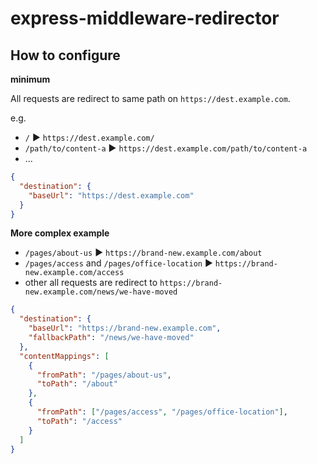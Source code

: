 # express-middleware-redirector

## How to configure

**minimum**

All requests are redirect to same path on `https://dest.example.com`.

e.g.

- `/` :arrow_forward: `https://dest.example.com/`
- `/path/to/content-a` :arrow_forward: `https://dest.example.com/path/to/content-a`
- ...

```json
{
  "destination": {
    "baseUrl": "https://dest.example.com"
  }
}
```

**More complex example**

- `/pages/about-us` :arrow_forward: `https://brand‐new.example.com/about`
- `/pages/access` and `/pages/office-location` :arrow_forward: `https://brand‐new.example.com/access`
- other all requests are redirect to `https://brand‐new.example.com/news/we-have-moved`

```json
{
  "destination": {
    "baseUrl": "https://brand‐new.example.com",
    "fallbackPath": "/news/we-have-moved"
  },
  "contentMappings": [
    {
      "fromPath": "/pages/about-us",
      "toPath": "/about"
    },
    {
      "fromPath": ["/pages/access", "/pages/office-location"],
      "toPath": "/access"
    }
  ]
}
```
